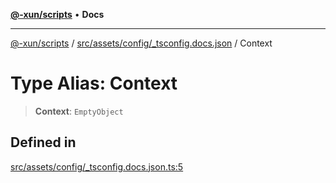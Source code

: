 [**@-xun/scripts**](../../../../../README.md) • **Docs**

***

[@-xun/scripts](../../../../../README.md) / [src/assets/config/\_tsconfig.docs.json](../README.md) / Context

# Type Alias: Context

> **Context**: `EmptyObject`

## Defined in

[src/assets/config/\_tsconfig.docs.json.ts:5](https://github.com/Xunnamius/xscripts/blob/98c638c52caf3664112e7ea66eccd36ad205df77/src/assets/config/_tsconfig.docs.json.ts#L5)
